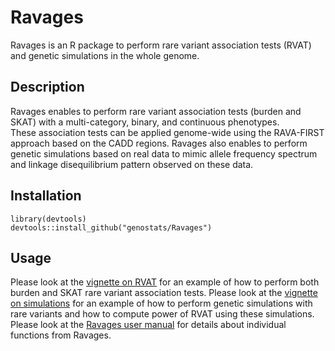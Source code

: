 # Ravages
Ravages is an R package to perform rare variant association tests (RVAT) and genetic simulations in the whole genome.

## Description
Ravages enables to perform rare variant association tests (burden and SKAT) with a multi-category, binary, and continuous phenotypes.  
These association tests can be applied genome-wide using the RAVA-FIRST approach based on the CADD regions. 
Ravages also enables to perform genetic simulations based on real data to mimic allele frequency spectrum and linkage disequilibrium pattern observed on these data.

## Installation
```
library(devtools)
devtools::install_github("genostats/Ravages")
```

## Usage
Please look at the <a href="doc/Ravages_vignette.pdf">vignette on RVAT</a> for an example of how to perform both burden and SKAT rare variant association tests.
Please look at the <a href="doc/Ravages_Simulations_vignette.pdf">vignette on simulations</a> for an example of how to perform genetic simulations with rare variants and how to compute power of RVAT using these simulations.
Please look at the <a href="doc/Ravages.pdf">Ravages user manual</a> for details about individual functions from Ravages. 
